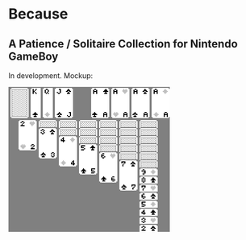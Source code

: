 # Because
## A Patience / Solitaire Collection for Nintendo GameBoy

In development. Mockup:

![Mockup screenshot of a Klondike Solitaire game](screenshot.png)